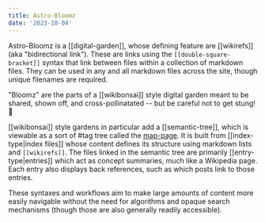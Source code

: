 ```yaml
---
title: Astro-Bloomz
date: '2023-10-04'
---
```


Astro-Bloomz is a [[digital-garden]], whose defining feature are [[wikirefs]] (aka "bidirectional link"). These are links using the `[[double-square-bracket]]` syntax that link between files within a collection of markdown files. They can be used in any and all markdown files across the site, though unique filenames are required.

"Bloomz" are the parts of a [[wikibonsai]] style digital garden meant to be shared, shown off, and cross-pollinatated -- but be careful not to get stung! 🐝

[[wikibonsai]] style gardens in particular add a [[semantic-tree]], which is viewable as a sort of #tag tree called the [map-page](/map). It is built from [[index-type|index files]] whose content defines its structure using markdown lists and `[[wikirefs]]`. The files linked in the semantic tree are primarily [[entry-type|entries]] which act as concept summaries, much like a Wikipedia page. Each entry also displays back references, such as which posts link to those entries.

These syntaxes and workflows aim to make large amounts of content more easily navigable without the need for algorithms and opaque search mechanisms (though those are also generally readily accessible).
